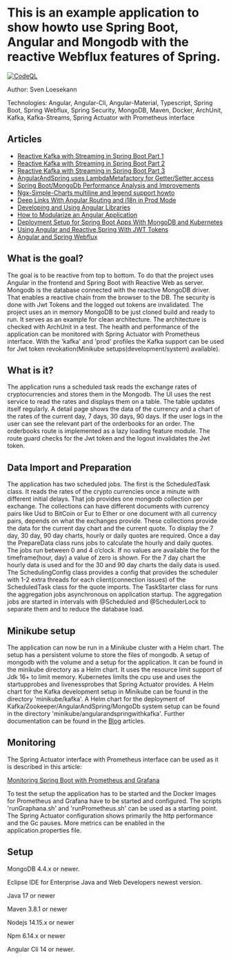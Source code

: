 # This is an example application to show howto use Spring Boot, Angular and Mongodb with the reactive Webflux features of Spring.

[![CodeQL](https://github.com/Angular2Guy/AngularAndSpring/actions/workflows/codeql-analysis.yml/badge.svg)](https://github.com/Angular2Guy/AngularAndSpring/actions/workflows/codeql-analysis.yml)

Author: Sven Loesekann

Technologies: Angular, Angular-Cli, Angular-Material, Typescript, Spring Boot, Spring Webflux, Spring Security,  MongoDB, Maven, Docker, ArchUnit, Kafka, Kafka-Streams, Spring Actuator with Prometheus interface

## Articles
* [Reactive Kafka with Streaming in Spring Boot Part 1](https://angular2guy.wordpress.com/2022/05/23/reactive-kafka-with-streaming-in-spring-boot-part-1/)
* [Reactive Kafka with Streaming in Spring Boot Part 2](https://angular2guy.wordpress.com/2022/06/09/reactive-kafka-with-streaming-in-spring-boot-part-2/)
* [Reactive Kafka with Streaming in Spring Boot Part 3](https://angular2guy.wordpress.com/2022/06/10/reactive-kafka-with-streaming-in-spring-boot-part-3/)
* [AngularAndSpring uses LambdaMetafactory for Getter/Setter access](https://angular2guy.wordpress.com/2022/05/12/angularandspring-uses-lambdametafactory-for-getter-setter-access/)
* [Spring Boot/MongoDb Performance Analysis and Improvements](https://angular2guy.wordpress.com/2022/02/15/spring-boot-mongodb-performance-analysis-and-improvements/)
* [Ngx-Simple-Charts multiline and legend support howto](https://angular2guy.wordpress.com/2021/10/02/ngx-simple-charts-multiline-and-legend-support-howto/)
* [Deep Links With Angular Routing and i18n in Prod Mode](https://angular2guy.wordpress.com/2021/07/31/deep-links-with-angular-routing-and-i18n-in-prod-mode/)
* [Developing and Using Angular Libraries](https://angular2guy.wordpress.com/2021/07/31/developing-and-using-angular-libraries/)
* [How to Modularize an Angular Application](https://angular2guy.wordpress.com/2022/04/16/how-to-modularize-an-angular-application/)
* [Deployment Setup for Spring Boot Apps With MongoDB and Kubernetes](https://dzone.com/articles/a-developmentdeployment-setup-for-an-angular-sprin)
* [Using Angular and Reactive Spring With JWT Tokens](https://dzone.com/articles/angular-and-reactive-spring-with-jwt-tokens)
* [Angular and Spring Webflux](https://dzone.com/articles/angular-and-spring-webflux)

## What is the goal?

The goal is to be reactive from top to bottom. To do that the project uses Angular in the frontend and Spring Boot with Reactive Web as server. Mongodb is the database connected with the reactive MongoDB driver. That enables a reactive chain from the browser to the DB. The security is done with Jwt Tokens and the logged out tokens are invalidated. The project uses an in memory MongoDB to be just cloned build and ready to run. It serves as an example for clean architecture. The architecture is checked with ArchUnit in a test. The health and performance of the application can be monitored with Spring Actuator with Prometheus interface. With the 'kafka' and 'prod' profiles the Kafka support can be used for Jwt token revokation(Minikube setups(development/system) available). 

## What is it?

The application runs a scheduled task reads the exchange rates of cryptocurrencies and stores them in the Mongodb. The UI uses the rest service to read the rates and displays them on a table. The table updates itself regularly. A detail page shows the data of the currency and a chart of the rates of the current day, 7 days, 30 days, 90 days. 
If the user logs in the user can see the relevant part of the orderbooks for an order. The orderbooks route is implemented as a lazy loading feature module. The route guard checks for the Jwt token and the logout invalidates the Jwt token. 

## Data Import and Preparation

The application has two scheduled jobs. The first is the ScheduledTask class. It reads the rates of the crypto currencies once a minute with different initial delays. That job provides one mongodb collection per exchange. The collections can have different documents with currency pairs like Usd to BitCoin or Eur to Ether or one document with all currency pairs, depends on what the exchanges provide. These collections provide the data for the current day chart and the current quote. To display the 7 day, 30 day, 90 day charts, hourly or daily quotes are required. Once a day the PrepareData class runs jobs to calculate the hourly and daily quotes. The jobs run between 0 and 4 o’clock. If no values are available the for the timeframe(hour, day) a value of zero is shown. For the 7 day chart the hourly data is used and for the 30 and 90 day charts the daily data is used. The SchedulingConfig class provides a config that provides the scheduler with 1-2 extra threads for each client(connection issues) of the ScheduledTask class for the quote imports. The TaskStarter class for runs the aggregation jobs asynchronous on application startup. The aggregation jobs are started in intervals with @Scheduled and @SchedulerLock to separate them and to reduce the database load. 

## Minikube setup

The application can now be run in a Minikube cluster with a Helm chart. The setup has a persistent volume to store the files of mongodb. A setup of mongodb with the volume and a setup for the application. It can be found in the minikube directory as a Helm chart. It uses the resource limit support of Jdk 16+ to limit memory. Kubernetes limits the cpu use and uses the startupprobes and livenessprobes that Spring Actuator provides. A Helm chart for the Kafka development setup in Minikube can be found in the directory 'minikube/kafka'. A Helm chart for the deployment of Kafka/Zookeeper/AngularAndSpring/MongoDb system setup can be found in the directory 'minikube/angularandspringwithkafka'. Further documentation can be found in the [Blog](https://angular2guy.wordpress.com) articles. 

## Monitoring
The Spring Actuator interface with Prometheus interface can be used as it is described in this article: 

[Monitoring Spring Boot with Prometheus and Grafana](https://ordina-jworks.github.io/monitoring/2020/11/16/monitoring-spring-prometheus-grafana.html)

To test the setup the application has to be started and the Docker Images for Prometheus and Grafana have to be started and configured. The scripts 'runGraphana.sh' and 'runPrometheus.sh' can be used as a starting point.
The Spring Actuator configuration shows primarily the http performance and the Gc pauses. More metrics can be enabled in the application.properties file.

## Setup

MongoDB 4.4.x or newer.

Eclipse IDE for Enterprise Java and Web Developers newest version.

Java 17 or newer

Maven 3.8.1 or newer

Nodejs 14.15.x or newer

Npm 6.14.x or newer

Angular Cli 14 or newer.
